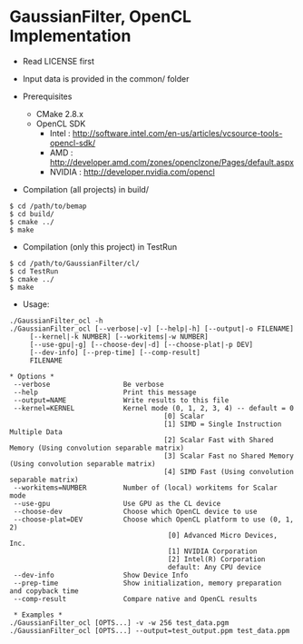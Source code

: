 GaussianFilter, OpenCL Implementation
===================================

* Read LICENSE first
* Input data is provided in the common/ folder 

* Prerequisites
  * CMake 2.8.x
  * OpenCL SDK
    * Intel  : http://software.intel.com/en-us/articles/vcsource-tools-opencl-sdk/
    * AMD    : http://developer.amd.com/zones/openclzone/Pages/default.aspx
    * NVIDIA : http://developer.nvidia.com/opencl

* Compilation (all projects) in build/
```
$ cd /path/to/bemap
$ cd build/
$ cmake ../
$ make
```

* Compilation (only this project) in TestRun
```
$ cd /path/to/GaussianFilter/cl/
$ cd TestRun
$ cmake ../
$ make
```

* Usage:
```
./GaussianFilter_ocl -h
./GaussianFilter_ocl [--verbose|-v] [--help|-h] [--output|-o FILENAME]
     [--kernel|-k NUMBER] [--workitems|-w NUMBER]
     [--use-gpu|-g] [--choose-dev|-d] [--choose-plat|-p DEV]
     [--dev-info] [--prep-time] [--comp-result]
     FILENAME

* Options *
 --verbose                  Be verbose
 --help                     Print this message
 --output=NAME              Write results to this file
 --kernel=KERNEL            Kernel mode (0, 1, 2, 3, 4) -- default = 0
                                      [0] Scalar
                                      [1] SIMD = Single Instruction Multiple Data
                                      [2] Scalar Fast with Shared Memory (Using convolution separable matrix)
                                      [3] Scalar Fast no Shared Memory (Using convolution separable matrix)
                                      [4] SIMD Fast (Using convolution separable matrix)
 --workitems=NUMBER         Number of (local) workitems for Scalar mode
 --use-gpu                  Use GPU as the CL device
 --choose-dev               Choose which OpenCL device to use
 --choose-plat=DEV          Choose which OpenCL platform to use (0, 1, 2)
                                       [0] Advanced Micro Devices, Inc.
                                       [1] NVIDIA Corporation
                                       [2] Intel(R) Corporation
                                       default: Any CPU device
 --dev-info                 Show Device Info
 --prep-time                Show initialization, memory preparation and copyback time
 --comp-result              Compare native and OpenCL results

 * Examples *
./GaussianFilter_ocl [OPTS...] -v -w 256 test_data.pgm
./GaussianFilter_ocl [OPTS...] --output=test_output.ppm test_data.ppm
```
